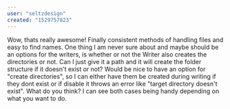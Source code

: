 ```yaml
---
user: "seltzdesign"
created: "1529757823"
---
```


Wow, thats really awesome! Finally consistent methods of handling files and easy to find names. One thing I am never sure about and maybe should be an options for the writers, is whether or not the Writer also creates the directories or not. Can I just give it a path and it will create the folder structure if it doesn't exist or not? Would be nice to have an option for "create directories", so I can either have them be created during writing if they dont exist or if disable it throws an error like "target directory doesn't exist". What do you think? I can see both cases being handy depending on what you want to do.

